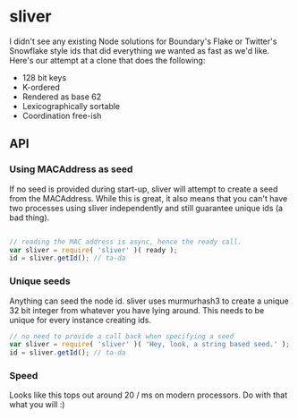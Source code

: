 # sliver
I didn't see any existing Node solutions for Boundary's Flake or Twitter's Snowflake style ids that did everything we wanted as fast as we'd like. Here's our attempt at a clone that does the following:

 * 128 bit keys
 * K-ordered
 * Rendered as base 62
 * Lexicographically sortable
 * Coordination free-ish

## API

### Using MACAddress as seed
If no seed is provided during start-up, sliver will attempt to create a seed from the MACAddress. While this is great, it also means that you can't have two processes using sliver independently and still guarantee unique ids (a bad thing).
```javascript

// reading the MAC address is async, hence the ready call.
var sliver = require( 'sliver' )( ready );
id = sliver.getId(); // ta-da
```

### Unique seeds
Anything can seed the node id. sliver uses murmurhash3 to create a unique 32 bit integer from whatever you have lying around. This needs to be unique for every instance creating ids.

```javascript
// no need to provide a call back when specifying a seed
var sliver = require( 'sliver' )( 'Hey, look, a string based seed.' );
id = sliver.getId(); // ta-da
```

### Speed
Looks like this tops out around 20 / ms on modern processors. Do with that what you will :)